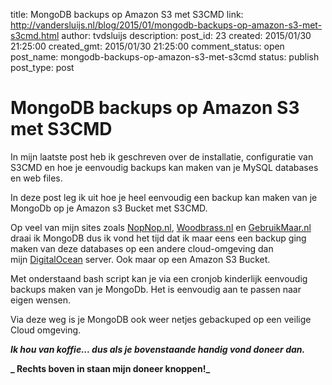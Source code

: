 title: MongoDB backups op Amazon S3 met S3CMD
link: http://vandersluijs.nl/blog/2015/01/mongodb-backups-op-amazon-s3-met-s3cmd.html
author: tvdsluijs
description: 
post_id: 23
created: 2015/01/30 21:25:00
created_gmt: 2015/01/30 21:25:00
comment_status: open
post_name: mongodb-backups-op-amazon-s3-met-s3cmd
status: publish
post_type: post

# MongoDB backups op Amazon S3 met S3CMD

In mijn laatste post heb ik geschreven over de installatie, configuratie van S3CMD en hoe je eenvoudig backups kan maken van je MySQL databases en web files.  
  
In deze post leg ik uit hoe je heel eenvoudig een backup kan maken van je MongoDb op je Amazon s3 Bucket met S3CMD.  
  
Op veel van mijn sites zoals [NopNop.nl](http://www.nopnop.nl/), [Woodbrass.nl](http://www.woodbrass.nl/) en [GebruikMaar.nl](http://www.gebruikmaar.nl/) draai ik MongoDB dus ik vond het tijd dat ik maar eens een backup ging maken van deze databases op een andere cloud-omgeving dan mijn [DigitalOcean](https://www.digitalocean.com/?refcode=38909179d2dc) server. Ook maar op een Amazon S3 Bucket.  
  
Met onderstaand bash script kan je via een cronjob kinderlijk eenvoudig backups maken van je MongoDb. Het is eenvoudig aan te passen naar eigen wensen.  
  
  
Via deze weg is je MongoDB ook weer netjes gebackuped op een veilige Cloud omgeving.   


**_Ik hou van koffie... dus als je bovenstaande handig vond doneer dan._**

**_ Rechts boven in staan mijn doneer knoppen!_**